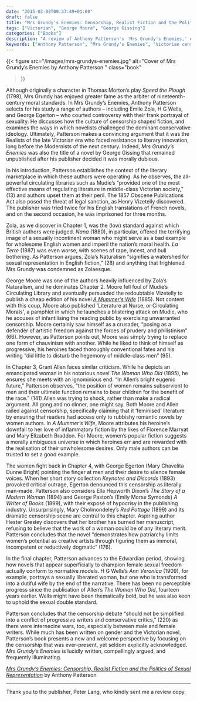 ```yaml
---
date: "2015-03-08T09:37:49+01:00"
draft: false
title: "Mrs Grundy's Enemies: Censorship, Realist Fiction and the Politics of Sexual Representation by Anthony Patterson"
tags: ["Victorian", "George Moore", "George Gissing"]
categories: ["Books"]
description: "A review of Anthony Patterson's 'Mrs Grundy's Enemies,' examining how Victorian censorship shaped literature through authors like Zola, George Moore, and George Egerton. Discover how realist writers challenged moral standards while often reinforcing gender hierarchies."
keywords: ["Anthony Patterson", "Mrs Grundy's Enemies", "Victorian censorship", "Mudie's library", "George Moore", "Emile Zola", "George Egerton", "realist fiction", "literary censorship", "Victorian morality"]
---
```


{{< figure
  src="/images/mrs-grundys-enemies.jpg"
  alt="Cover of Mrs Grundy’s Enemies by Anthony Patterson "
  class="book"
>}}

Although originally a character in Thomas Morton’s play _Speed the Plough_ (1798), Mrs Grundy has enjoyed greater fame as the arbiter of nineteenth-century moral standards. In Mrs Grundy’s Enemies, Anthony Patterson selects for his study a range of authors – including Emile Zola, H G Wells, and George Egerton – who courted controversy with their frank portrayal of sexuality. He discusses how the culture of censorship shaped fiction, and examines the ways in which novelists challenged the dominant conservative ideology. Ultimately, Patterson makes a convincing argument that it was the Realists of the late Victorian era who faced resistance to literary innovation, long before the Modernists of the next century. Indeed, _Mrs Grundy’s Enemies_ was also the title of a novel by George Gissing that remained unpublished after his publisher decided it was morally dubious.

In his introduction, Patterson establishes the context of the literary marketplace in which these authors were operating. As he observes, the all-powerful circulating libraries such as Mudie’s “provided one of the most effective means of regulating literature in middle-class Victorian society,” (13) and authors upset them at their peril. The 1857 Obscene Publications Act also posed the threat of legal sanction, as Henry Vizetelly discovered. The publisher was tried twice for his English translations of French novels, and on the second occasion, he was imprisoned for three months.

Zola, as we discover in Chapter 1, was the (low) standard against which British authors were judged. _Nana_ (1880), in particular, offered the terrifying image of a sexually incontinent woman who might serve as a bad example for wholesome English women and imperil the nation’s moral health. _La Terre_ (1887) was even worse, with scenes of rape, incest, and bull bothering. As Patterson argues, Zola’s Naturalism “signifies a watershed for sexual representation in English fiction,” (28) and anything that frightened Mrs Grundy was condemned as Zolaesque.

George Moore was one of the authors heavily influenced by Zola’s Naturalism, and he dominates Chapter 2. Moore fell foul of Mudie’s Circulating Library and eventually persuaded the redoubtable Vizetelly to publish a cheap edition of his novel [_A Mummer’s Wife_](/posts/a-mummers-wife/) (1885). Not content with this coup, Moore also published 'Literature at Nurse, or Circulating Morals', a pamphlet in which he launches a blistering attack on Mudie, who he accuses of infantilising the reading public by exercising unwarranted censorship. Moore certainly saw himself as a crusader, “posing as a defender of artistic freedom against the forces of prudery and philistinism” (66). However, as Patterson points out, Moore was simply trying to replace one form of chauvinism with another. While he liked to think of himself as progressive, his heroines faced thoroughly conventional fates and his writing “did little to disturb the hegemony of middle-class men” (95).

In Chapter 3, Grant Allen faces similar criticism. While he depicts an emancipated woman in his notorious novel _The Woman Who Did_ (1895), he ensures she meets with an ignominious end. “In Allen’s bright eugenic future,” Patterson observes, “the position of women remains subservient to men and their ultimate function remains to bear children for the benefit of the race.” (141) Allen was trying to shock, rather than make a radical argument. All gong and no dinner, one might say. Both Moore and Allen railed against censorship, specifically claiming that it ‘feminised’ literature by ensuring that readers had access only to rubbishy romantic novels by women authors. In _A Mummer’s Wife_, Moore attributes his heroine’s downfall to her love of inflammatory fiction by the likes of Florence Marryat and Mary Elizabeth Braddon. For Moore, women’s popular fiction suggests a morally ambiguous universe in which heroines err and are rewarded with the realisation of their unwholesome desires. Only male authors can be trusted to set a good example.

The women fight back in Chapter 4, with George Egerton (Mary Chavelita Dunne Bright) pointing the finger at men and their desire to silence female voices. When her short story collection _Keynotes and Discords_ (1893) provoked critical outrage, Egerton denounced this censorship as literally man-made. Patterson also considers Ella Hepworth Dixon’s _The Story of a Modern Woman_ (1894) and George Paston’s (Emily Morse Symonds) _A Writer of Books_ (1899), with their exposé of hypocrisy in the publishing industry. Unsurprisingly, Mary Cholmondeley’s _Red Pottage_ (1899) and its dramatic censorship scene are central to this chapter. Aspiring author Hester Gresley discovers that her brother has burned her manuscript, refusing to believe that the work of a woman could be of any literary merit. Patterson concludes that the novel “demonstrates how patriarchy limits women’s potential as creative artists through figuring them as immoral, incompetent or reductively dogmatic” (176).

In the final chapter, Patterson advances to the Edwardian period, showing how novels that appear superficially to champion female sexual freedom actually conform to normative models. H G Wells’s _Ann Veronica_ (1909), for example, portrays a sexually liberated woman, but one who is transformed into a dutiful wife by the end of the narrative. There has been no perceptible progress since the publication of Allen’s _The Woman Who Did_, fourteen years earlier. Wells might have been thematically bold, but he was also keen to uphold the sexual double standard.

Patterson concludes that the censorship debate “should not be simplified into a conflict of progressive writers and conservative critics,” (220) as there were internecine wars, too, especially between male and female writers. While much has been written on gender and the Victorian novel, Patterson’s book presents a new and welcome perspective by focusing on the censorship that was ever-present, yet seldom explicitly acknowledged. _Mrs Grundy’s Enemies_ is lucidly written, compellingly argued, and frequently illuminating.

[_Mrs Grundy’s Enemies: Censorship, Realist Fiction and the Politics of Sexual Representation_](https://uk.bookshop.org/a/2760/9783034308878) by Anthony Patterson

---

Thank you to the publisher, Peter Lang, who kindly sent me a review copy.